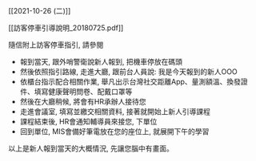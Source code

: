 

[[2021-10-26 (二)]]

[[訪客停車引導說明_20180725.pdf]]

隨信附上訪客停車指引, 請參閱
 - 報到當天, 跟外哨警衛說新人報到, 把機車停放在碼頭
 - 然後依照指引路線, 走進大廳, 跟前台人員說: 我是今天報到的新人OOO
 - 依櫃台指示配合相關作業, 舉凡出示台灣社交距離App、量測額溫、換發證件、填寫健康聲明問卷、配戴口罩等
 - 然後在大廳稍候, 將會有HR承辦人接待您
 - 走進會議室, 填寫並繳交相關資料, 接著就開始上新人引導課程
 - 課程結束後, HR會通知輔導員來接您, 下單位
 - 回到單位, MIS會備好筆電放在您的座位上, 就展開下午的學習

以上是新人報到當天的大概情況, 先讓您腦中有畫面。

